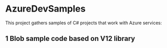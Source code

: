 # AzureDevSamples

This project gathers samples of C# projects that work with Azure services:
## 1 Blob sample code based on V12 library